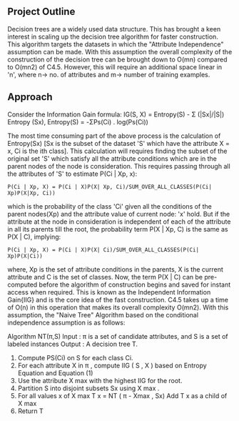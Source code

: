 Project Outline
----------------------------------------------------------------
Decision trees are a widely used data structure. This has brought a keen interest in scaling up the decision tree algorithm for faster construction. This algorithm targets the datasets in which the "Attribute Independence" assumption can be made. With this assumption the overall complexity of the construction of the decision tree can be brought down to O(mn) compared to O(mn2) of C4.5. However, this will require an additional space linear in 'n', where n-> no. of attributes and m-> number of training examples.


Approach
----------------------------------------------------------------
Consider the Information Gain formula:
IG(S, X) = Entropy(S) - Σ (|Sx|/|S|) Entropy (Sx),
Entropy(S) = -ΣPs(Ci) . log(Ps(Ci))

The most time consuming part of the above process is the calculation of Entropy(Sx) [Sx is the subset of the dataset 'S' which have the attribute X = x, Ci is the ith class]. This calculation will requires finding the subset of the original set 'S' which satisfy all the attribute conditions which are in the parent nodes of the node is consideration. This requires passing through all the attributes of 'S' to estimate P(Ci | Xp, x):

	P(Ci | Xp, X) = P(Ci | X)P(X| Xp, Ci)/SUM_OVER_ALL_CLASSES(P(Ci| Xp)P(X|Xp, Ci))

which is the probability of the class 'Ci' given all the conditions of the parent nodes(Xp) and the attribute value of current node: 'x' hold. But if the attribute at the node in consideration is independent of each of the attribute in all its parents till the root, the probability term P(X | Xp, C) is the same as P(X | C), implying:

	P(Ci | Xp, X) = P(Ci | X)P(X| Ci)/SUM_OVER_ALL_CLASSES(P(Ci| Xp)P(X|Ci))

where, Xp is the set of attribute conditions in the parents, X is the current attribute and C is the set of classes. Now, the term P(X | C) can be pre-computed before the algorithm of construction begins and saved for instant access when required. This is known as the Independent Information Gain{IIG} and is the core idea of the fast construction. C4.5 takes up a time of O(n) in this operation that makes its overall complexity O(mn2). With this assumption, the "Naive Tree" Algorithm based on the conditional independence assumption is as follows:

Algorithm NT(π,S)
Input : π is a set of candidate attributes, and S is a set of labeled instances
Output : A decision tree T.

1. Compute PS(Ci) on S for each class Ci.
2. For each attribute X in π , compute
	IIG ( S , X ) based on Entropy Equation and Equation (1)
3. Use the attribute X max with the highest IIG for the root.
4. Partition S into disjoint subsets Sx using X max .
5. For all values x of X max
	T x = NT ( π - Xmax , Sx)
	Add T x as a child of X max
6. Return T
